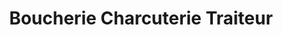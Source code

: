 ---
title: "Boucherie Charcuterie Traiteur"
url: /fleury-les-aubrais/boucherie-charcuterie-traiteur/
shop: boucherie
---